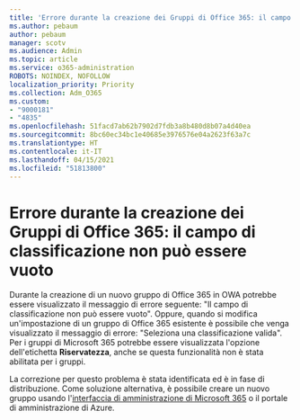 ```yaml
---
title: 'Errore durante la creazione dei Gruppi di Office 365: il campo di classificazione non può essere vuoto'
ms.author: pebaum
author: pebaum
manager: scotv
ms.audience: Admin
ms.topic: article
ms.service: o365-administration
ROBOTS: NOINDEX, NOFOLLOW
localization_priority: Priority
ms.collection: Adm_O365
ms.custom:
- "9000181"
- "4835"
ms.openlocfilehash: 51facd7ab62b7902d7fdb3a8b480d8b07a4d40ea
ms.sourcegitcommit: 8bc60ec34bc1e40685e3976576e04a2623f63a7c
ms.translationtype: HT
ms.contentlocale: it-IT
ms.lasthandoff: 04/15/2021
ms.locfileid: "51813800"
---
```

# <a name="error-creating-o365-groups-the-classification-field-cant-be-empty"></a>Errore durante la creazione dei Gruppi di Office 365: il campo di classificazione non può essere vuoto

Durante la creazione di un nuovo gruppo di Office 365 in OWA potrebbe essere visualizzato il messaggio di errore seguente: "Il campo di classificazione non può essere vuoto".  Oppure, quando si modifica un'impostazione di un gruppo di Office 365 esistente è possibile che venga visualizzato il messaggio di errore: "Seleziona una classificazione valida".   Per i gruppi di Microsoft 365 potrebbe essere visualizzata l'opzione dell'etichetta **Riservatezza**, anche se questa funzionalità non è stata abilitata per i gruppi.

La correzione per questo problema è stata identificata ed è in fase di distribuzione.  Come soluzione alternativa, è possibile creare un nuovo gruppo usando l'[interfaccia di amministrazione di Microsoft 365](https://docs.microsoft.com/microsoft-365/admin/create-groups/create-groups?view=o365-worldwide) o il portale di amministrazione di Azure.
